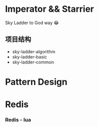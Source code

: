 # Imperator && Starrier

Sky Ladder to God way 😂

## 项目结构

- sky-ladder-algorithm
- sky-ladder-basic
- sky-ladder-common

# Pattern Design

# Redis

### Redis - lua

